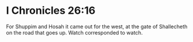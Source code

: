 # I Chronicles 26:16

For Shuppim and Hosah it came out for the west, at the gate of Shallecheth on the road that goes up. Watch corresponded to watch.
